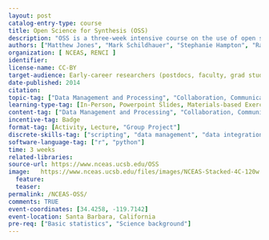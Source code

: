 ```yaml
---
layout: post
catalog-entry-type: course
title: Open Science for Synthesis (OSS)
description: "OSS is a three-week intensive course on the use of open science tools for synthesis research.  It covers data science basics, including data management, scripting and software practices, workflows, statistical techniques for synthesis, collaboration and communication. Group synthesis projects are used to ground these skills in real-world examples."
authors: ["Matthew Jones", "Mark Schildhauer", "Stephanie Hampton", "Ray Idaszak", "Chris Lenhardt"]
organization: [ NCEAS, RENCI ] 
identifier: 
license-name: CC-BY
target-audience: Early-career researchers (postdocs, faculty, grad students)
date-published: 2014
citation: 
topic-tag: ["Data Management and Processing", "Collaboration, Communication, and Dissemination", "Software Skills for Science", "Analysis", "Visualization"]
learning-type-tag: [In-Person, Powerpoint Slides, Materials-based Exercise, Lecture]
content-tag: ["Data Management and Processing", "Collaboration, Communication, and Dissemination", "Software Skills for Science", "Analysis", "Visualization"]
incentive-tag: Badge
format-tag: [Activity, Lecture, "Group Project"]
discrete-skills-tag: ["scripting", "data management", "data integration", "data munging", "quality analysis", "workflows", "software testing", "software design", "communication", "collaboration", "meta-analysis"]
software-language-tag: ["r", "python"]
time: 3 weeks
related-libraries:
source-url: https://www.nceas.ucsb.edu/OSS
image:   https://www.nceas.ucsb.edu/files/images/NCEAS-Stacked-4C-120w.png
  feature: 
  teaser:
permalink: /NCEAS-OSS/
comments: TRUE
event-coordinates: [34.4258, -119.7142]
event-location: Santa Barbara, California
pre-req: ["Basic statistics", "Science background"]
---
```


